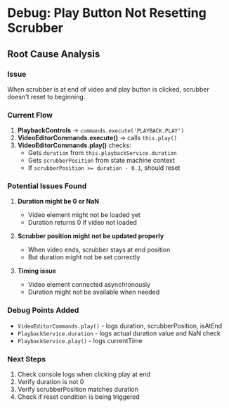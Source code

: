 # Debug: Play Button Not Resetting Scrubber

## Root Cause Analysis

### Issue
When scrubber is at end of video and play button is clicked, scrubber doesn't reset to beginning.

### Current Flow
1. **PlaybackControls** → `commands.execute('PLAYBACK.PLAY')`
2. **VideoEditorCommands.execute()** → calls `this.play()`
3. **VideoEditorCommands.play()** checks:
   - Gets `duration` from `this.playbackService.duration`
   - Gets `scrubberPosition` from state machine context
   - If `scrubberPosition >= duration - 0.1`, should reset

### Potential Issues Found

1. **Duration might be 0 or NaN**
   - Video element might not be loaded yet
   - Duration returns 0 if video not loaded

2. **Scrubber position might not be updated properly**
   - When video ends, scrubber stays at end position
   - But duration might not be set correctly

3. **Timing issue**
   - Video element connected asynchronously
   - Duration might not be available when needed

### Debug Points Added
- `VideoEditorCommands.play()` - logs duration, scrubberPosition, isAtEnd
- `PlaybackService.duration` - logs actual duration value and NaN check
- `PlaybackService.play()` - logs currentTime

### Next Steps
1. Check console logs when clicking play at end
2. Verify duration is not 0
3. Verify scrubberPosition matches duration
4. Check if reset condition is being triggered